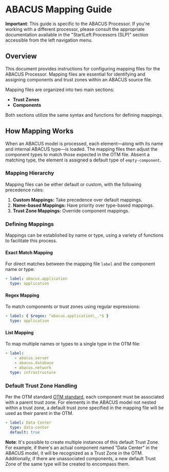 
# ABACUS Mapping  Guide

**Important**: This guide is specific to the ABACUS Processor. If you're working with a different processor, please consult the appropriate documentation available in the "StartLeft Processors (SLP)" section accessible from the left navigation menu.

## Overview

This document provides instructions for configuring mapping files for the ABACUS Processor. Mapping files are essential for identifying and assigning components and trust zones within an ABACUS source file.

Mapping files are organized into two main sections:

- **Trust Zones**
- **Components**

Both sections utilize the same syntax and functions for defining mappings.

## How Mapping Works

When an ABACUS model is processed, each element—along with its name and internal ABACUS type—is loaded. The mapping files then adjust the component types to match those expected in the OTM file. Absent a matching type, the element is assigned a default type of `empty-component`.

### Mapping Hierarchy

Mapping files can be either default or custom, with the following precedence rules:

1. **Custom Mappings:** Take precedence over default mappings.
2. **Name-based Mappings:** Have priority over type-based mappings.
3. **Trust Zone Mappings:** Override component mappings.

### Defining Mappings

Mappings can be established by name or type, using a variety of functions to facilitate this process.

#### Exact Match Mapping

For direct matches between the mapping file `label` and the component name or type:

```yaml
- label: abacus.application
  type: application
```

#### Regex Mapping

To match components or trust zones using regular expressions:

```yaml
- label: { $regex: ^abacus.application\_.*$ }
  type: application
```

#### List Mapping

To map multiple names or types to a single type in the OTM file:

```yaml
- label:
    - abacus.server
    - abacus.database
    - abacus.network
  type: infrastructure
```

### Default Trust Zone Handling

Per the OTM standard [OTM standard](../../../Open-Threat-Model-(OTM).md), each component must be associated with a parent trust zone. For elements in the ABACUS model not nested within a trust zone, a default trust zone specified in the mapping file will be used as their parent in the OTM.

```yaml
- label: Data Center
  type: data-center
  default: true
```

**Note**: It's possible to create multiple instances of this default Trust Zone. For example, if there's an actual component named "Data Center" in the ABACUS model, it will be recognized as a Trust Zone in the OTM. Additionally, if there are unassociated components, a new default Trust Zone of the same type will be created to encompass them.
